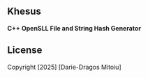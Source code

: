 ## Khesus

**C++ OpenSLL File and String Hash Generator**

## License

Copyright [2025] [Darie-Dragos Mitoiu]
